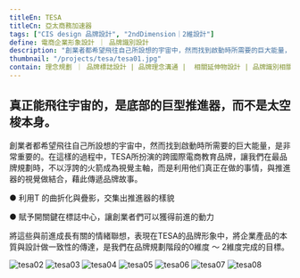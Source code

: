 ```yaml
---
titleEn: TESA
titleCn: 亞太商務加速器
tags: ["CIS design 品牌設計", "2ndDimension｜2維設計"]
define: 電商企業形象設計 ｜ 品牌識別設計
description: "創業者都希望飛往自己所設想的宇宙中，然而找到啟動時所需要的巨大能量，是非常重要的。在這樣的過程中，TESA所扮演的是跨國際電商教育品牌。"
thumbnail: "/projects/tesa/tesa01.jpg"
contain: 理念規劃 ｜ 品牌標誌設計 | 品牌理念溝通 |  相關延伸物設計 | 品牌識別相關諮詢
---
```


<section> 

## 真正能飛往宇宙的，是底部的巨型推進器，而不是太空梭本身。　

創業者都希望飛往自己所設想的宇宙中，然而找到啟動時所需要的巨大能量，是非常重要的。在這樣的過程中，TESA所扮演的跨國際電商教育品牌，讓我們在最品牌規劃時，不以浮誇的火箭成為視覺主軸，而是利用他们真正在做的事情，與推進器的視覺做結合，藉此傳遞品牌故事。

● 利用T 的曲折化與疊影，交集出推進器的樣貌

● 賦予開關鍵在標誌中心，讓創業者們可以獲得前進的動力

將這些與前進成長有關的情緒聯想，表現在TESA的品牌形象中，將企業產品的本質與設計做一致性的傳達，是我們在品牌規劃階段的0維度 ～ 2維度完成的目標。

</section>

<section>

<img alt="tesa02" data-src="/projects/tesa/tesa02.jpg" />
<img alt="tesa03" data-src="/projects/tesa/tesa03.jpg" />
<img alt="tesa04" data-src="/projects/tesa/tesa04.jpg" />
<img alt="tesa05" data-src="/projects/tesa/tesa05.jpg" />
<img alt="tesa06" data-src="/projects/tesa/tesa06.jpg" />
<img alt="tesa07" data-src="/projects/tesa/tesa07.jpg" />
<img alt="tesa08" data-src="/projects/tesa/tesa08.jpg" />


</section>
